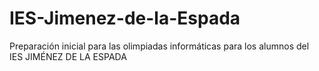 # IES-Jimenez-de-la-Espada
Preparación inicial para las olimpiadas informáticas para los alumnos del IES JIMÉNEZ DE LA ESPADA
